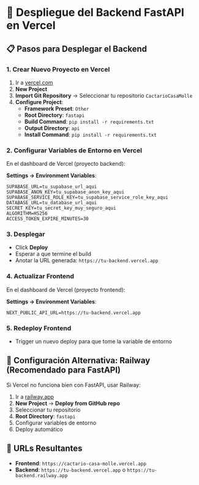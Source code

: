 # 🚀 Despliegue del Backend FastAPI en Vercel

## 📋 Pasos para Desplegar el Backend

### 1. **Crear Nuevo Proyecto en Vercel**

1. Ir a [vercel.com](https://vercel.com)
2. **New Project**
3. **Import Git Repository** → Seleccionar tu repositorio `CactarioCasaMolle`
4. **Configure Project**:
   - **Framework Preset**: `Other`
   - **Root Directory**: `fastapi`
   - **Build Command**: `pip install -r requirements.txt`
   - **Output Directory**: `api`
   - **Install Command**: `pip install -r requirements.txt`

### 2. **Configurar Variables de Entorno en Vercel**

En el dashboard de Vercel (proyecto backend):

**Settings → Environment Variables**:

```
SUPABASE_URL=tu_supabase_url_aqui
SUPABASE_ANON_KEY=tu_supabase_anon_key_aqui
SUPABASE_SERVICE_ROLE_KEY=tu_supabase_service_role_key_aqui
DATABASE_URL=tu_database_url_aqui
SECRET_KEY=tu_secret_key_muy_seguro_aqui
ALGORITHM=HS256
ACCESS_TOKEN_EXPIRE_MINUTES=30
```

### 3. **Desplegar**

- Click **Deploy**
- Esperar a que termine el build
- Anotar la URL generada: `https://tu-backend.vercel.app`

### 4. **Actualizar Frontend**

En el dashboard de Vercel (proyecto frontend):

**Settings → Environment Variables**:
```
NEXT_PUBLIC_API_URL=https://tu-backend.vercel.app
```

### 5. **Redeploy Frontend**

- Trigger un nuevo deploy para que tome la variable de entorno

## 🔧 Configuración Alternativa: Railway (Recomendado para FastAPI)

Si Vercel no funciona bien con FastAPI, usar Railway:

1. Ir a [railway.app](https://railway.app)
2. **New Project** → **Deploy from GitHub repo**
3. Seleccionar tu repositorio
4. **Root Directory**: `fastapi`
5. Configurar variables de entorno
6. Deploy automático

## 🎯 URLs Resultantes

- **Frontend**: `https://cactario-casa-molle.vercel.app`
- **Backend**: `https://tu-backend.vercel.app` o `https://tu-backend.railway.app`
